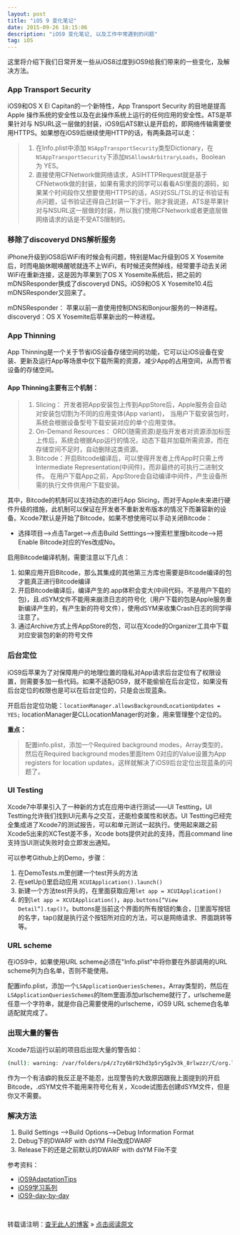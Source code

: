 ```yaml
---
layout: post
title: "iOS 9 变化笔记"
date: 2015-09-26 18:15:06 
description: "iOS9 变化笔记, 以及工作中常遇到的问题"
tag: iOS
---
```



这里将介绍下我们日常开发一些从iOS8过度到iOS9给我们带来的一些变化，及解决方法。
     

### App Transport Security

iOS9和OS X El Capitan的一个新特性，App Transport Security 的目地是提高Apple 操作系统的安全性以及在此操作系统上运行的任何应用的安全性。ATS是苹果针对与 NSURL这一层做的封装，iOS9后ATS默认是开启的，即网络传输需要使用HTTPS。如果想在iOS9后继续使用HTTP的话，有两条路可以走：

> 1. 在Info.plist中添加 `NSAppTransportSecurity`类型Dictionary，在`NSAppTransportSecurity`下添加`NSAllowsArbitraryLoads`，Boolean 为 YES。
> 2. 直接使用CFNetwork做网络请求，ASIHTTPRequest就是基于CFNetwotk做的封装，如果有需求的同学可以看看ASI里面的源码，如果某个时间段你又想要使用HTTPS的话，ASI对SSL/TSL的证书验证有点问题，证书验证还得自己封装一下才行。刚才我说道，ATS是苹果针对与NSURL这一层做的封装，所以我们使用CFNetwork或者更底层做网络请求的话是不受ATS限制的。


### 移除了discoveryd DNS解析服务

iPhone升级到iOS8后WiFi有时候会有问题，特别是Mac升级到OS X Yosemite后，时而电脑休眠唤醒唬就连不上WiFi，有时候还突然掉线，经常要手动去关闭WiFi在重新连接，这是因为苹果到了OS X Yosemite系统后，把之前的mDNSResponder换成了discoveryd DNS。iOS9和OS X Yosemite10.4后mDNSResponder又回来了。

mDNSResponder： 苹果以前一直使用控制DNS和Bonjour服务的一种进程。
discoveryd：OS X Yosemite后苹果新出的一种进程。

### App Thinning
App Thinning是一个关于节省iOS设备存储空间的功能，它可以让iOS设备在安装、更新及运行App等场景中仅下载所需的资源，减少App的占用空间，从而节省设备的存储空间。

#### App Thinning主要有三个机制：

> 1. Slicing： 开发者把App安装包上传到AppStore后，Apple服务会自动对安装包切割为不同的应用变体(App variant)， 当用户下载安装包时，系统会根据设备型号下载安装对应的单个应用变体。
> 2. On-Demand Resources： ORD(随需资源)是指开发者对资源添加标签上传后，系统会根据App运行的情况，动态下载并加载所需资源，而在存储空间不足时，自动删除这类资源。
> 3. Bitcode：开启Bitcode编译后，可以使得开发者上传App时只需上传Intermediate Representation(中间件)，而非最终的可执行二进制文件。 在用户下载App之前，AppStore会自动编译中间件，产生设备所需的执行文件供用户下载安装。

其中，Bitcode的机制可以支持动态的进行App Slicing，而对于Apple未来进行硬件升级的措施，此机制可以保证在开发者不重新发布版本的情况下而兼容新的设备。Xcode7默认是开始了Bitcode，如果不想使用可以手动关闭Bitcode：



* 选择项目——>点击Target——>点击Build Setttings——>搜索栏里搜bitcode——>把Enable Bitcode对应的Yes改成No。


启用Bitcode编译机制，需要注意以下几点：

1. 如果应用开启Bitcode，那么其集成的其他第三方库也需要是Bitcode编译的包才能真正进行Bitcode编译
2. 开启Bitcode编译后，编译产生的.app体积会变大(中间代码，不是用户下载的包)，且.dSYM文件不能用来崩溃日志的符号化（用户下载的包是Apple服务重新编译产生的，有产生新的符号文件），使用dSYM来收集Crash日志的同学得注意了。
3. 通过Archive方式上传AppStore的包，可以在Xcode的Organizer工具中下载对应安装包的新的符号文件
 

### 后台定位

iOS9后苹果为了对保障用户的地理位置的隐私对App请求后台定位有了权限设置，则需要多加一些代码。如果不适配iOS9，就不能偷偷在后台定位，如果没有后台定位的权限也是可以在后台定位的，只是会出现蓝条。

开启后台定位功能：`locationManager.allowsBackgroundLocationUpdates = YES;`
locationManager是CLLocationManager的对象，用来管理整个定位的。

**重点：**

> 配置info.plist，添加一个Required background modes，Array类型的，然后在Required background modes里面Item 0对应的Value设置为App registers for location updates，这样就解决了iOS9后台定位出现蓝条的问题了。


### UI Testing
Xcode7中苹果引入了一种新的方式在应用中进行测试——UI Testting，UI Testting允许我们找到UI元素与之交互，还能检查属性和状态。UI Testting已经完全集成进了Xcode7的测试报告，可以和单元测试一起执行。使用起来跟之前Xcode5出来的XCTest差不多，Xcode bots提供对此的支持，而且command line支持当UI测试失败时会立即发出通知。

可以参考Github上的Demo，步骤：

1. 在DemoTests.m里创建一个test开头的方法
2. 在setUp()里启动应用 `XCUIApplication().launch()`
3. 新建一个方法test开头的，在里面获取应用`let app = XCUIApplication()`
4. 的到`let app = XCUIApplication()`，a`pp.buttons[“View Detail”].tap()?`。buttons是当前这个界面的所有按钮的集合，[]里面写按钮的名字，tap()就是执行这个按钮所对应的方法，可以是网络请求、界面跳转等等。


### URL scheme

在iOS9中，如果使用URL scheme必须在"Info.plist"中将你要在外部调用的URL scheme列为白名单，否则不能使用。

配置info.plist，添加一个`LSApplicationQueriesSchemes`，Array类型的，然后在`LSApplicationQueriesSchemes`的Item里面添加urlscheme就行了，urlscheme是任意一个字符串，就是你自己需要使用的urlscheme，iOS9 URL scheme白名单适配就完成了。

### 出现大量的警告

Xcode7后运行以前的项目后出现大量的警告如：

```bash
(null): warning: /var/folders/p4/z7zy68r92hd3p5ry5g2v3k_8rlwzzr/C/org.llvm.clang.dalmo/ModuleCache/1TXZDLI9N2EMV/Foundation-3DFYNEBRQSXST.pcm: No such file or directory。
```

作为一个有洁癖的我反正是不能忍，出现警告的大致原因跟我上面提到的开启Bitcode，.dSYM文件不能用来符号化有关，Xcode试图去创建dSYM文件，但是你又不需要。

### 解决方法

1. Build Settings ——>Build Options——>Debug Information Format
2. Debug下的DWARF with dsYM File改成DWARF
3. Release下的还是之前默认的DWARF with dsYM File不变
 

参考资料：

- [iOS9AdaptationTips](https://github.com/ChenYilong/iOS9AdaptationTips) 
- [iOS9学习系列](http://www.cocoachina.com/ios/20150821/13140.html) 
- [iOS9-day-by-day](https://github.com/shinobicontrols/iOS9-day-by-day)



<br>

转载请注明：[查无此人的博客](http://baixin) » [点击阅读原文](http://baixin.io/2015/09/iOS9_Note/)